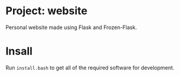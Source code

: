 Project: website
================

Personal website made using Flask and Frozen-Flask.

Insall
======

Run `install.bash` to get all of the required software for development.
